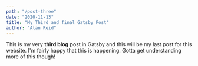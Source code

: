 ```yaml
---
path: "/post-three"
date: "2020-11-13"
title: "My Third and final Gatsby Post"
author: "Alan Reid"
---
```


This is my very **third blog** post in Gatsby and this will be my last post for this website. I'm fairly happy that this is happening. Gotta get understanding more of this though!